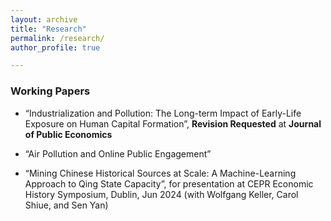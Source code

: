 ```yaml
---
layout: archive
title: "Research"
permalink: /research/
author_profile: true

---
```



### Working Papers

* “Industrialization and Pollution: The Long-term Impact of Early-Life Exposure on Human Capital Formation”, **Revision Requested** at **Journal of Public Economics** 

* “Air Pollution and Online Public Engagement”

* “Mining Chinese Historical Sources at Scale: A Machine-Learning Approach to Qing State Capacity”, for presentation at CEPR Economic History Symposium, Dublin, Jun 2024 (with Wolfgang Keller, Carol Shiue, and Sen Yan)



